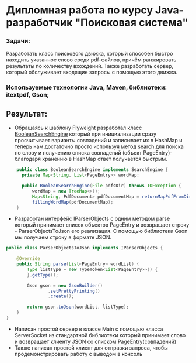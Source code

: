# Дипломная работа по курсу Java-разработчик "Поисковая система"

### Задачи:
Разработать класс поискового движка, который способен быстро находить указанное слово среди pdf-файлов, причём ранжировать результаты по количеству вхождений. Также разработать сервер, который обслуживает входящие запросы с помощью этого движка.

### Используемые технологии Java, Maven, библиотеки: itextpdf, Gson;

## Результат: 
- Обращаясь к шаблону Flyweight разработал класс [BooleanSearchEngine](https://github.com/Omen1984/diplom-nethology-search-system/blob/master/src/main/java/BooleanSearchEngine.java) который при инициализации сразу просчитывает варианты совпадений и записывает их в HashMap и теперь нам достаточно просто используя метод search для поиска по слову и получению списка совпадений (объект PageEntry)- благодаря хранению в HashMap ответ получается быстрым. 
```java
    public class BooleanSearchEngine implements SearchEngine {
      private Map<String, List<PageEntry>> wordMap;

      public BooleanSearchEngine(File pdfsDir) throws IOException {
          wordMap = new TreeMap<>();
          Map<String, PdfDocument> pdfDocumentMap = returnMapPdfFromDir(pdfsDir);
          fillingWordMap(pdfDocumentMap);
    }
```

- Разработан интерфейс IParserObjects с одним методом parse который принимает список объектов PageEntry и возвращает строку - ParserObjectsToJson его реализация. С помощью библиотеки Gson мы получаем строку в формате JSON.

```java
public class ParserObjectsToJson implements IParserObjects {

    @Override
    public String parse(List<PageEntry> wordList) {
        Type listType = new TypeToken<List<PageEntry>>() {
        }.getType();

        Gson gson = new GsonBuilder()
                .setPrettyPrinting()
                .create();

        return gson.toJson(wordList, listType);
    }
}
```
- Написан простой сервер в классе Main с помощью класса ServerSocket из стандартной библиотеки который принимает слово и возвращает клиенту JSON со списком PageEntry(совпадений)
- Также написан простой клиент для отправки запроса, чтобы продемонстрировать работу с выводом в консоль

